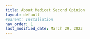 ```yaml
---
title: About Medicat Second Opinion
layout: default
#parent: Installation
nav_order: 1
last_modified_date: March 29, 2023
---
```


